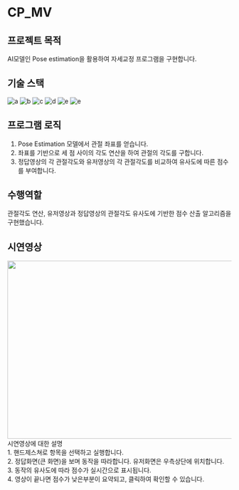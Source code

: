 # CP_MV
## 프로젝트 목적
AI모델인 Pose estimation을 활용하여 자세교정 프로그램을 구현합니다.<br/> 
## 기술 스택
![a](https://img.shields.io/badge/Python-14354C?style=for-the-badge&logo=python&logoColor=white) ![b](https://img.shields.io/badge/Tensorflow-FF6F00?style=for-the-badge&logo=tensorflow&logoColor=white) ![c](https://img.shields.io/badge/OpenCV-FF6F00?style=for-the-badge&logo=opencv&logoColor=white) ![d](https://img.shields.io/badge/Numpy-FF6F00?style=for-the-badge&logo=numpy&logoColor=white) ![e](https://img.shields.io/badge/Visual_Studio_Code-0078D4?style=for-the-badge&logo=visual%20studio%20code&logoColor=white) ![e](https://img.shields.io/badge/Ubuntu-0078D4?style=for-the-badge&logo=visual%20studio%20code&logoColor=white) 
## 프로그램 로직
1. Pose Estimation 모델에서 관절 좌표를 얻습니다.<br/>
2. 좌표를 기반으로 세 점 사이의 각도 연산을 하여 관절의 각도를 구합니다.<br/>
3. 정답영상의 각 관절각도와 유저영상의 각 관절각도를 비교하여 유사도에 따른 점수를 부여합니다.<br/>
## 수행역할
관절각도 연산, 유저영상과 정답영상의 관절각도 유사도에 기반한 점수 산출 알고리즘을 구현했습니다.
## 시연영상
<img src="https://github.com/BrotherHwan/CP_MV/blob/main/image_video/cp_mv.gif" width=700 height=400> 
시연영상에 대한 설명<br/> 
1. 핸드제스쳐로 항목을 선택하고 실행합니다. <br/> 
2. 정답화면(큰 화면)을 보며 동작을 따라합니다. 유저화면은 우측상단에 위치합니다.<br/> 
3. 동작의 유사도에 따라 점수가 실시간으로 표시됩니다. <br/> 
4. 영상이 끝나면 점수가 낮은부분이 요약되고, 클릭하여 확인할 수 있습니다.<br/> 
